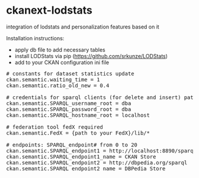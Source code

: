 ckanext-lodstats
================

integration of lodstats and personalization features based on it

Installation instructions:

 - apply db file to add necessary tables
 - install LODStats via pip (https://github.com/srkunze/LODStats)
 - add to your CKAN configuration ini file

<pre>
# constants for dataset statistics update
ckan.semantic.waiting_time = 1
ckan.semantic.ratio_old_new = 0.4

# credentials for sparql clients (for delete and insert) pattern: SPARQL_{attribute}_{role}; attribute in [username, password, hostname]; role in [root]
ckan.semantic.SPARQL_username_root = dba
ckan.semantic.SPARQL_password_root = dba
ckan.semantic.SPARQL_hostname_root = localhost

# federation tool fedX required
ckan.semantic.FedX = {path to your FedX}/lib/*

# endpoints: SPARQL_endpoint# from 0 to 20
ckan.semantic.SPARQL_endpoint1 = http://localhost:8890/sparql
ckan.semantic.SPARQL_endpoint1_name = CKAN Store
ckan.semantic.SPARQL_endpoint2 = http://dbpedia.org/sparql
ckan.semantic.SPARQL_endpoint2_name = DBPedia Store
</pre>
